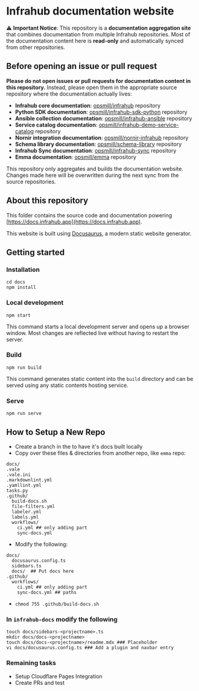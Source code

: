 # Infrahub documentation website

⚠️ **Important Notice**: This repository is a **documentation aggregation site** that combines documentation from multiple Infrahub repositories. Most of the documentation content here is **read-only** and automatically synced from other repositories.

## Before opening an issue or pull request

**Please do not open issues or pull requests for documentation content in this repository.** Instead, please open them in the appropriate source repository where the documentation actually lives:

- **Infrahub core documentation**: [opsmill/infrahub](https://github.com/opsmill/infrahub) repository
- **Python SDK documentation**: [opsmill/infrahub-sdk-python](https://github.com/opsmill/infrahub-sdk-python) repository  
- **Ansible collection documentation**: [opsmill/infrahub-ansible](https://github.com/opsmill/infrahub-ansible) repository
- **Service catalog documentation**: [opsmill/infrahub-demo-service-catalog](https://github.com/opsmill/infrahub-demo-service-catalog) repository
- **Nornir integration documentation**: [opsmill/nornir-infrahub](https://github.com/opsmill/nornir-infrahub) repository
- **Schema library documentation**: [opsmill/schema-library](https://github.com/opsmill/schema-library) repository
- **Infrahub Sync documentation**: [opsmill/infrahub-sync](https://github.com/opsmill/infrahub-sync) repository
- **Emma documentation**: [opsmill/emma](https://github.com/opsmill/emma) repository

This repository only aggregates and builds the documentation website. Changes made here will be overwritten during the next sync from the source repositories.

## About this repository

This folder contains the source code and documentation powering [https://docs.infrahub.app](https://docs.infrahub.app).

This website is built using [Docusaurus](https://docusaurus.io/), a modern static website generator.

## Getting started

### Installation

```console
cd docs
npm install
```

### Local development

```console
npm start
```

This command starts a local development server and opens up a browser window. Most changes are reflected live without having to restart the server.

### Build

```console
npm run build
```

This command generates static content into the `build` directory and can be served using any static contents hosting service.

### Serve

```console
npm run serve
```

## How to Setup a New Repo

- Create a branch in the <project> to have it's docs built locally
- Copy over these files & directories from another repo, like `emma` repo:

```console
docs/
.vale
.vale.ini
.markdownlint.yml
.yamllint.yml
tasks.py
.github/
  build-docs.sh
  file-filters.yml
  labeler.yml
  labels.yml
  workflows/
    ci.yml ## only adding part
    sync-docs.yml
```

- Modify the following:

```console
docs/
  docusaurus.config.ts
  sidebars.ts
  docs/  ## Put docs here
.github/
  workflows/
    ci.yml ## only adding part
    sync-docs.yml ## paths
```

- `chmod 755 .github/build-docs.sh`

### In `infrahub-docs` modify the following

```console
touch docs/sidebars-<projectname>.ts
mkdir docs/docs-<projectname>
touch docs/docs-<projectname>/readme.mdx ### Placeholder
vi docs/docusaurus.config.ts ### Add a plugin and navbar entry
```

### Remaining tasks

- Setup Cloudflare Pages Integration
- Create PRs and test
